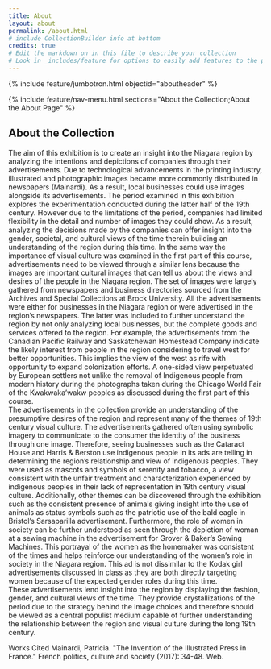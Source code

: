 ```yaml
---
title: About
layout: about
permalink: /about.html
# include CollectionBuilder info at bottom
credits: true
# Edit the markdown on in this file to describe your collection
# Look in _includes/feature for options to easily add features to the page
---
```


{% include feature/jumbotron.html objectid="aboutheader" %}

{% include feature/nav-menu.html sections="About the Collection;About the About Page" %}

## About the Collection

The aim of this exhibition is to create an insight into the Niagara region by analyzing the intentions and depictions of companies through their advertisements. Due to technological advancements in the printing industry, illustrated and photographic images became more commonly distributed in newspapers (Mainardi). As a result, local businesses could use images alongside its advertisements. The period examined in this exhibition explores the experimentation conducted during the latter half of the 19th century. However due to the limitations of the period, companies had limited flexibility in the detail and number of images they could show. As a result, analyzing the decisions made by the companies can offer insight into the gender, societal, and cultural views of the time therein building an understanding of the region during this time. In the same way the importance of visual culture was examined in the first part of this course, advertisements need to be viewed through a similar lens because the images are important cultural images that can tell us about the views and desires of the people in the Niagara region. 
The set of images were largely gathered from newspapers and business directories sourced from the Archives and Special Collections at Brock University. All the advertisements were either for businesses in the Niagara region or were advertised in the region’s newspapers. The latter was included to further understand the region by not only analyzing local businesses, but the complete goods and services offered to the region. For example, the advertisements from the Canadian Pacific Railway and Saskatchewan Homestead Company indicate the likely interest from people in the region considering to travel west for better opportunities. This implies the view of the west as rife with opportunity to expand colonization efforts. A one-sided view perpetuated by European settlers not unlike the removal of Indigenous people from modern history during the photographs taken during the Chicago World Fair of the Kwakwaka’wakw peoples as discussed during the first part of this course.  
The advertisements in the collection provide an understanding of the presumptive desires of the region and represent many of the themes of 19th century visual culture. The advertisements gathered often using symbolic imagery to communicate to the consumer the identity of the business through one image. Therefore, seeing businesses such as the Cataract House and Harris & Berston use indigenous people in its ads are telling in determining the region’s relationship and view of indigenous peoples. They were used as mascots and symbols of serenity and tobacco, a view consistent with the unfair treatment and characterization experienced by indigenous peoples in their lack of representation in 19th century visual culture. 
Additionally, other themes can be discovered through the exhibition such as the consistent presence of animals giving insight into the use of animals as status symbols such as the patriotic use of the bald eagle in Bristol’s Sarsaparilla advertisement. Furthermore, the role of women in society can be further understood as seen through the depiction of woman at a sewing machine in the advertisement for Grover & Baker’s Sewing Machines. This portrayal of the women as the homemaker was consistent of the times and helps reinforce our understanding of the women’s role in society in the Niagara region. This ad is not dissimilar to the Kodak girl advertisements discussed in class as they are both directly targeting women because of the expected gender roles during this time.  
These advertisements lend insight into the region by displaying the fashion, gender, and cultural views of the time. They provide crystallizations of the period due to the strategy behind the image choices and therefore should be viewed as a central populist medium capable of further understanding the relationship between the region and visual culture during the long 19th century. 

Works Cited
Mainardi, Patricia. "The Invention of the Illustrated Press in France." French politics, culture and society (2017): 34-48. Web.
